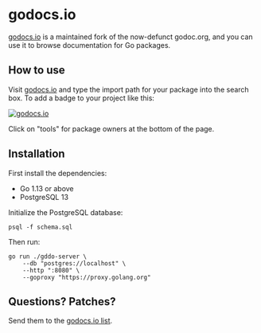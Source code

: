 # godocs.io

[godocs.io](https://godocs.io) is a maintained fork of the now-defunct
godoc.org, and you can use it to browse documentation for Go packages.

## How to use

Visit [godocs.io](https://godocs.io) and type the import path for your package
into the search box. To add a badge to your project like this:

[![godocs.io](https://godocs.io/git.sr.ht/~sircmpwn/dowork?status.svg)](https://godocs.io/git.sr.ht/~sircmpwn/dowork)

Click on "tools" for package owners at the bottom of the page.

## Installation

First install the dependencies:

- Go 1.13 or above
- PostgreSQL 13

Initialize the PostgreSQL database:

	psql -f schema.sql

Then run:

	go run ./gddo-server \
		--db "postgres://localhost" \
		--http ":8080" \
		--goproxy "https://proxy.golang.org"

## Questions? Patches?

Send them to the [godocs.io list](https://lists.sr.ht/~sircmpwn/godocs.io).
